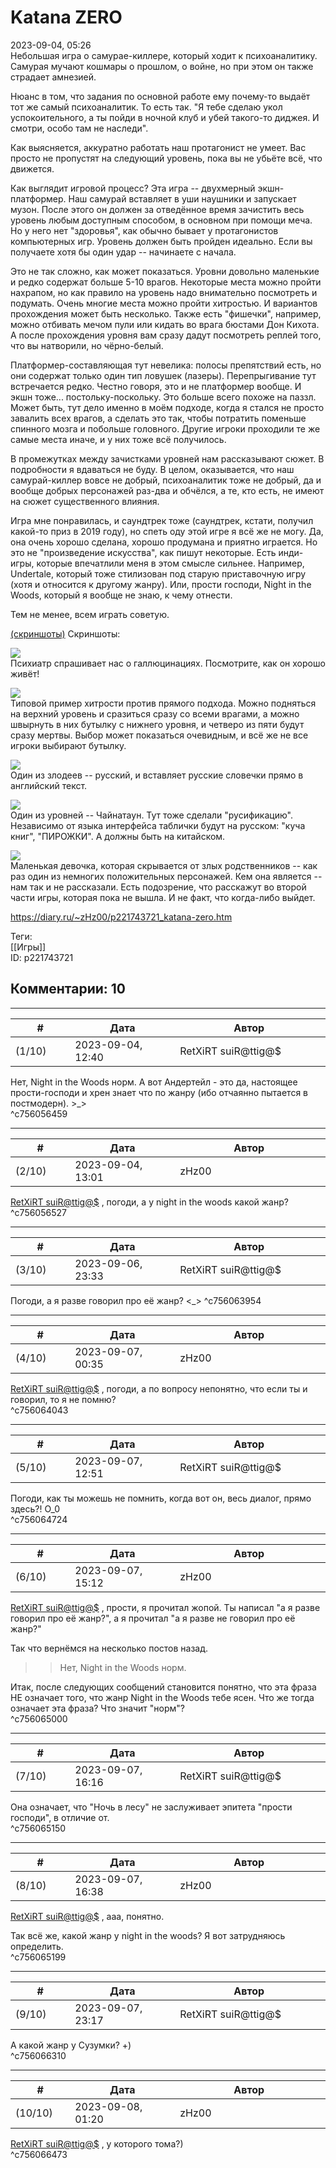 Katana ZERO
===========

  
2023-09-04, 05:26  
 Небольшая игра о самурае-киллере, который ходит к психоаналитику. Самурая мучают кошмары о прошлом, о войне, но при этом он также страдает амнезией.   
   
 Нюанс в том, что задания по основной работе ему почему-то выдаёт тот же самый психоаналитик. То есть так. "Я тебе сделаю укол успокоительного, а ты пойди в ночной клуб и убей такого-то диджея. И смотри, особо там не наследи".   
   
 Как выясняется, аккуратно работать наш протагонист не умеет. Вас просто не пропустят на следующий уровень, пока вы не убьёте всё, что движется.   
   
 Как выглядит игровой процесс? Эта игра -- двухмерный экшн-платформер. Наш самурай вставляет в уши наушники и запускает музон. После этого он должен за отведённое время зачистить весь уровень любым доступным способом, в основном при помощи меча. Но у него нет "здоровья", как обычно бывает у протагонистов компьютерных игр. Уровень должен быть пройден идеально. Если вы получаете хотя бы один удар -- начинаете с начала.   
   
 Это не так сложно, как может показаться. Уровни довольно маленькие и редко содержат больше 5-10 врагов. Некоторые места можно пройти нахрапом, но как правило на уровень надо внимательно посмотреть и подумать. Очень многие места можно пройти хитростью. И вариантов прохождения может быть несколько. Также есть "фишечки", например, можно отбивать мечом пули или кидать во врага бюстами Дон Кихота. А после прохождения уровня вам сразу дадут посмотреть реплей того, что вы натворили, но чёрно-белый.   
   
 Платформер-составляющая тут невелика: полосы препятствий есть, но они содержат только один тип ловушек (лазеры). Перепрыгивание тут встречается редко. Честно говоря, это и не платформер вообще. И экшн тоже... постольку-поскольку. Это больше всего похоже на паззл. Может быть, тут дело именно в моём подходе, когда я стался не просто завалить всех врагов, а сделать это так, чтобы потратить поменьше спинного мозга и побольше головного. Другие игроки проходили те же самые места иначе, и у них тоже всё получилось.   
   
 В промежутках между зачистками уровней нам рассказывают сюжет. В подробности я вдаваться не буду. В целом, оказывается, что наш самурай-киллер вовсе не добрый, психоаналитик тоже не добрый, да и вообще добрых персонажей раз-два и обчёлся, а те, кто есть, не имеют на сюжет существенного влияния.   
   
 Игра мне понравилась, и саундтрек тоже (саундтрек, кстати, получил какой-то приз в 2019 году), но спеть оду этой игре я всё же не могу. Да, она очень хорошо сделана, хорошо продумана и приятно играется. Но это не "произведение искусства", как пишут некоторые. Есть инди-игры, которые впечатлили меня в этом смысле сильнее. Например, Undertale, который тоже стилизован под старую приставочную игру (хотя и относится к другому жанру). Или, прости господи, Night in the Woods, который я вообще не знаю, к чему отнести.   
   
 Тем не менее, всем играть советую.   
   
  [(скриншоты)](https://zHz00.diary.ru/p221743721.htm?index=1#linkmore221743721m1)    Скриншоты:   
    
  [![](pics/WckQel.jpg)](https://yapx.ru/image/WckQe)    
 Психиатр спрашивает нас о галлюцинациях. Посмотрите, как он хорошо живёт!   
   
  [![](pics/WckQfl.jpg)](https://yapx.ru/image/WckQf)    
 Типовой пример хитрости против прямого подхода. Можно подняться на верхний уровень и сразиться сразу со всеми врагами, а можно швырнуть в них бутылку с нижнего уровня, и четверо из пяти будут сразу мертвы. Выбор может показаться очевидным, и всё же не все игроки выбирают бутылку.   
   
  [![](pics/WckQgl.jpg)](https://yapx.ru/image/WckQg)    
 Один из злодеев -- русский, и вставляет русские словечки прямо в английский текст.   
   
  [![](pics/WckQil.jpg)](https://yapx.ru/image/WckQi)    
 Один из уровней -- Чайнатаун. Тут тоже сделали "русификацию". Независимо от языка интерфейса таблички будут на русском: "куча книг", "ПИРОЖКИ". А должны быть на китайском.   
   
  [![](pics/WckQjl.jpg)](https://yapx.ru/image/WckQj)    
 Маленькая девочка, которая скрывается от злых родственников -- как раз один из немногих положительных персонажей. Кем она является -- нам так и не рассказали. Есть подозрение, что расскажут во второй части игры, которая пока не вышла. И не факт, что когда-либо выйдет.   
      
  
<https://diary.ru/~zHz00/p221743721_katana-zero.htm>  
  
Теги:  
[[Игры]]  
ID: p221743721  


Комментарии: 10
---------------

  


---



|         #         |              Дата              |                     Автор                     |           ID           |
| --- | --- | --- | --- |
| (1/10) | 2023-09-04, 12:40 | RetXiRT suiR@ttig@$ | c756056459 |

  
 Нет, Night in the Woods норм. А вот Андертейл - это да, настоящее прости-господи и хрен знает что по жанру (ибо отчаянно пытается в постмодерн). >\_>   
 ^c756056459

---



|         #         |              Дата              |                     Автор                     |           ID           |
| --- | --- | --- | --- |
| (2/10) | 2023-09-04, 13:01 | zHz00 | c756056527 |

  
  [RetXiRT suiR@ttig@$](https://Hellspawn.diary.ru "Atomicautionuclear")  , погоди, а у night in the woods какой жанр?   
 ^c756056527

---



|         #         |              Дата              |                     Автор                     |           ID           |
| --- | --- | --- | --- |
| (3/10) | 2023-09-06, 23:33 | RetXiRT suiR@ttig@$ | c756063954 |

  
 Погоди, а я разве говорил про её жанр? <\_>  ^c756063954

---



|         #         |              Дата              |                     Автор                     |           ID           |
| --- | --- | --- | --- |
| (4/10) | 2023-09-07, 00:35 | zHz00 | c756064043 |

  
  [RetXiRT suiR@ttig@$](https://Hellspawn.diary.ru "Atomicautionuclear")  , погоди, а по вопросу непонятно, что если ты и говорил, то я не помню?   
 ^c756064043

---



|         #         |              Дата              |                     Автор                     |           ID           |
| --- | --- | --- | --- |
| (5/10) | 2023-09-07, 12:51 | RetXiRT suiR@ttig@$ | c756064724 |

  
 Погоди, как ты можешь не помнить, когда вот он, весь диалог, прямо здесь?! О\_0   
 ^c756064724

---



|         #         |              Дата              |                     Автор                     |           ID           |
| --- | --- | --- | --- |
| (6/10) | 2023-09-07, 15:12 | zHz00 | c756065000 |

  
  [RetXiRT suiR@ttig@$](https://Hellspawn.diary.ru "Atomicautionuclear")  , прости, я прочитал жопой. Ты написал "а я разве говорил про её жанр?", а я прочитал "а я разве не говорил про её жанр?"   
   
 Так что вернёмся на несколько постов назад.   
   
 >>Нет, Night in the Woods норм.   
   
 Итак, после следующих сообщений становится понятно, что эта фраза НЕ означает того, что жанр Night in the Woods тебе ясен. Что же тогда означает эта фраза? Что значит "норм"?   
 ^c756065000

---



|         #         |              Дата              |                     Автор                     |           ID           |
| --- | --- | --- | --- |
| (7/10) | 2023-09-07, 16:16 | RetXiRT suiR@ttig@$ | c756065150 |

  
 Она означает, что "Ночь в лесу" не заслуживает эпитета "прости господи", в отличие от.   
 ^c756065150

---



|         #         |              Дата              |                     Автор                     |           ID           |
| --- | --- | --- | --- |
| (8/10) | 2023-09-07, 16:38 | zHz00 | c756065199 |

  
  [RetXiRT suiR@ttig@$](https://Hellspawn.diary.ru "Atomicautionuclear")  , ааа, понятно.   
   
 Так всё же, какой жанр у night in the woods? Я вот затрудняюсь определить.   
 ^c756065199

---



|         #         |              Дата              |                     Автор                     |           ID           |
| --- | --- | --- | --- |
| (9/10) | 2023-09-07, 23:17 | RetXiRT suiR@ttig@$ | c756066310 |

  
 А какой жанр у Сузумки? +)   
 ^c756066310

---



|         #         |              Дата              |                     Автор                     |           ID           |
| --- | --- | --- | --- |
| (10/10) | 2023-09-08, 01:20 | zHz00 | c756066473 |

  
  [RetXiRT suiR@ttig@$](https://Hellspawn.diary.ru "Atomicautionuclear")  , у которого тома?)   
 ^c756066473